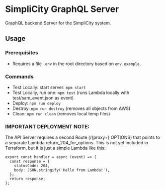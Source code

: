 # SimpliCity GraphQL Server

GraphQL backend Server for the SimpliCity system. 

## Usage
### Prerequisites
- Requires a file ```.env``` in the root directory based on ```env.example```.

### Commands
- Test Locally: start server: ```npm start``` 
- Test Locally, run one: ```npm test``` (runs Lambda locally with test/sam_event.json as event)
- Deploy: ```npm run deploy```
- Destroy: ```npm run destroy``` (removes all objects from AWS)
- Clean: ```npm run clean``` (removes local temp files)



### IMPORTANT DEPLOYMENT NOTE:
The API Server requires a second Route (/{proxy+} OPTIONS) that points to a separate Lambda return_204_for_options.
This is not yet included in Terraform, but it is just a simple Lambda like this:
```
export const handler = async (event) => {
  const response = {
    statusCode: 204,
    body: JSON.stringify('Hello from Lambda!'),
  };
  return response;
};
```